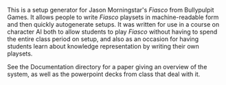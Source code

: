 This is a setup generator for Jason Morningstar's _Fiasco_ from
Bullypulpit Games.  It allows people to write _Fiasco_ playsets in
machine-readable form and then quickly autogenerate setups.  It was
written for use in a course on character AI both to allow students
to play _Fiasco_ without having to spend the entire class period on
setup, and also as an occasion for having students learn about
knowledge representation by writing their own playsets.

See the Documentation directory for a paper giving an overview of the
system, as well as the powerpoint decks from class that deal with it.

